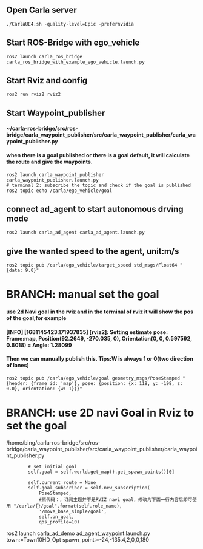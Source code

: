 ## Open Carla server
```
./CarlaUE4.sh -quality-level=Epic -prefernvidia
```
## Start ROS-Bridge with ego_vehicle
```
ros2 launch carla_ros_bridge carla_ros_bridge_with_example_ego_vehicle.launch.py
```
## Start Rviz and config
```
ros2 run rviz2 rviz2
```
## Start Waypoint_publisher
#### ~/carla-ros-bridge/src/ros-bridge/carla_waypoint_publisher/src/carla_waypoint_publisher/carla_waypoint_publisher.py
#### when there is a goal published or there is a goal default, it will calculate the route and give the waypoints.
```
ros2 launch carla_waypoint_publisher carla_waypoint_publisher.launch.py
# terminal 2: subscribe the topic and check if the goal is published
ros2 topic echo /carla/ego_vehicle/goal
```
## connect ad_agent to start autonomous drving mode
```
ros2 launch carla_ad_agent carla_ad_agent.launch.py 
```
## give the wanted speed to the agent, unit:m/s
```
ros2 topic pub /carla/ego_vehicle/target_speed std_msgs/Float64 "{data: 9.0}"
```
# BRANCH: manual set the goal
#### use 2d Navi goal in the rviz and in the terminal of rviz it will show the pos of the goal,for example
#### [INFO] [1681145423.171937835] [rviz2]: Setting estimate pose: Frame:map, Position(92.2649, -270.035, 0), Orientation(0, 0, 0.597592, 0.8018) = Angle: 1.28099
#### Then we can manually publish this. Tips:W is always 1 or 0(two direction of lanes)
```
ros2 topic pub /carla/ego_vehicle/goal geometry_msgs/PoseStamped "{header: {frame_id: 'map'}, pose: {position: {x: 118, y: -198, z: 0.0}, orientation: {w: 1}}}"
```
# BRANCH: use 2D navi Goal in Rviz to set the goal
/home/bing/carla-ros-bridge/src/ros-bridge/carla_waypoint_publisher/src/carla_waypoint_publisher/carla_waypoint_publisher.py
```
        # set initial goal
        self.goal = self.world.get_map().get_spawn_points()[0]

        self.current_route = None
        self.goal_subscriber = self.new_subscription(
            PoseStamped,
            #原代码：，订阅主题并不是RVIZ navi goal，修改为下面一行内容后即可使用 "/carla/{}/goal".format(self.role_name),
            '/move_base_simple/goal',
            self.on_goal,
            qos_profile=10)
```

ros2 launch carla_ad_demo ad_agent_waypoint.launch.py town:=Town10HD_Opt spawn_point:=-24,-135.4,2,0,0,180

